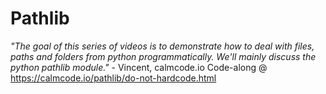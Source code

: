 
# Pathlib
*"The goal of this series of videos is to demonstrate how to deal with files, paths and folders from python programmatically. We'll mainly discuss the python pathlib module."* - Vincent, calmcode.io
Code-along @ https://calmcode.io/pathlib/do-not-hardcode.html <br>

